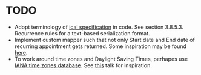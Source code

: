 TODO
====

* Adopt terminology of [ical specification](https://tools.ietf.org/html/rfc5545) in code. See section 3.8.5.3. Recurrence rules for a text-based serialization format.
* Implement custom mapper such that not only Start date and End date of recurring appointment gets returned. Some inspiration may be found [here](https://github.com/ronnieholm/SPCalendarRecurrenceExpander/issues/16).
* To work around time zones and Daylight Saving Times, perhapes use [IANA time zones database](https://www.iana.org/time-zones). See [this](https://www.youtube.com/watch?v=Vwd3pduVGKY) talk for inspiration.

